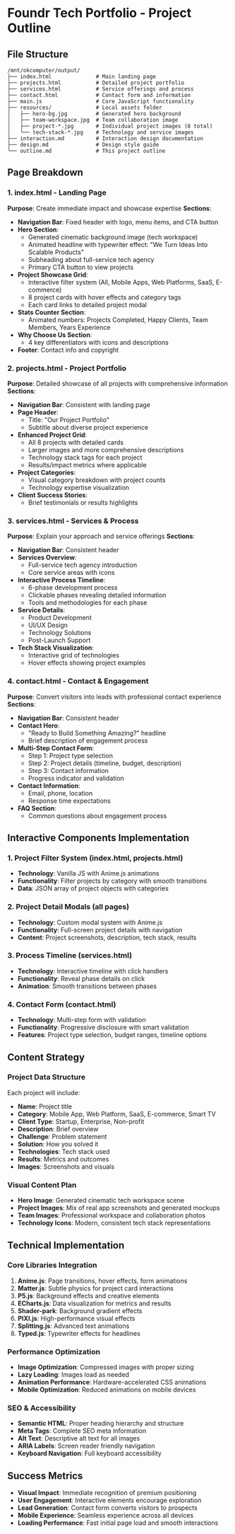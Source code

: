 # Foundr Tech Portfolio - Project Outline

## File Structure
```
/mnt/okcomputer/output/
├── index.html              # Main landing page
├── projects.html           # Detailed project portfolio
├── services.html           # Service offerings and process
├── contact.html            # Contact form and information
├── main.js                 # Core JavaScript functionality
├── resources/              # Local assets folder
│   ├── hero-bg.jpg         # Generated hero background
│   ├── team-workspace.jpg  # Team collaboration image
│   ├── project-*.jpg       # Individual project images (8 total)
│   └── tech-stack-*.jpg    # Technology and service images
├── interaction.md          # Interaction design documentation
├── design.md               # Design style guide
└── outline.md              # This project outline
```

## Page Breakdown

### 1. index.html - Landing Page
**Purpose**: Create immediate impact and showcase expertise
**Sections**:
- **Navigation Bar**: Fixed header with logo, menu items, and CTA button
- **Hero Section**: 
  - Generated cinematic background image (tech workspace)
  - Animated headline with typewriter effect: "We Turn Ideas Into Scalable Products"
  - Subheading about full-service tech agency
  - Primary CTA button to view projects
- **Project Showcase Grid**:
  - Interactive filter system (All, Mobile Apps, Web Platforms, SaaS, E-commerce)
  - 8 project cards with hover effects and category tags
  - Each card links to detailed project modal
- **Stats Counter Section**:
  - Animated numbers: Projects Completed, Happy Clients, Team Members, Years Experience
- **Why Choose Us Section**:
  - 4 key differentiators with icons and descriptions
- **Footer**: Contact info and copyright

### 2. projects.html - Project Portfolio
**Purpose**: Detailed showcase of all projects with comprehensive information
**Sections**:
- **Navigation Bar**: Consistent with landing page
- **Page Header**: 
  - Title: "Our Project Portfolio"
  - Subtitle about diverse project experience
- **Enhanced Project Grid**:
  - All 8 projects with detailed cards
  - Larger images and more comprehensive descriptions
  - Technology stack tags for each project
  - Results/impact metrics where applicable
- **Project Categories**:
  - Visual category breakdown with project counts
  - Technology expertise visualization
- **Client Success Stories**:
  - Brief testimonials or results highlights

### 3. services.html - Services & Process
**Purpose**: Explain your approach and service offerings
**Sections**:
- **Navigation Bar**: Consistent header
- **Services Overview**:
  - Full-service tech agency introduction
  - Core service areas with icons
- **Interactive Process Timeline**:
  - 6-phase development process
  - Clickable phases revealing detailed information
  - Tools and methodologies for each phase
- **Service Details**:
  - Product Development
  - UI/UX Design
  - Technology Solutions
  - Post-Launch Support
- **Tech Stack Visualization**:
  - Interactive grid of technologies
  - Hover effects showing project examples

### 4. contact.html - Contact & Engagement
**Purpose**: Convert visitors into leads with professional contact experience
**Sections**:
- **Navigation Bar**: Consistent header
- **Contact Hero**:
  - "Ready to Build Something Amazing?" headline
  - Brief description of engagement process
- **Multi-Step Contact Form**:
  - Step 1: Project type selection
  - Step 2: Project details (timeline, budget, description)
  - Step 3: Contact information
  - Progress indicator and validation
- **Contact Information**:
  - Email, phone, location
  - Response time expectations
- **FAQ Section**:
  - Common questions about engagement process

## Interactive Components Implementation

### 1. Project Filter System (index.html, projects.html)
- **Technology**: Vanilla JS with Anime.js animations
- **Functionality**: Filter projects by category with smooth transitions
- **Data**: JSON array of project objects with categories

### 2. Project Detail Modals (all pages)
- **Technology**: Custom modal system with Anime.js
- **Functionality**: Full-screen project details with navigation
- **Content**: Project screenshots, description, tech stack, results

### 3. Process Timeline (services.html)
- **Technology**: Interactive timeline with click handlers
- **Functionality**: Reveal phase details on click
- **Animation**: Smooth transitions between phases

### 4. Contact Form (contact.html)
- **Technology**: Multi-step form with validation
- **Functionality**: Progressive disclosure with smart validation
- **Features**: Project type selection, budget ranges, timeline options

## Content Strategy

### Project Data Structure
Each project will include:
- **Name**: Project title
- **Category**: Mobile App, Web Platform, SaaS, E-commerce, Smart TV
- **Client Type**: Startup, Enterprise, Non-profit
- **Description**: Brief overview
- **Challenge**: Problem statement
- **Solution**: How you solved it
- **Technologies**: Tech stack used
- **Results**: Metrics and outcomes
- **Images**: Screenshots and visuals

### Visual Content Plan
- **Hero Image**: Generated cinematic tech workspace scene
- **Project Images**: Mix of real app screenshots and generated mockups
- **Team Images**: Professional workspace and collaboration photos
- **Technology Icons**: Modern, consistent tech stack representations

## Technical Implementation

### Core Libraries Integration
1. **Anime.js**: Page transitions, hover effects, form animations
2. **Matter.js**: Subtle physics for project card interactions
3. **P5.js**: Background effects and creative elements
4. **ECharts.js**: Data visualization for metrics and results
5. **Shader-park**: Background gradient effects
6. **PIXI.js**: High-performance visual effects
7. **Splitting.js**: Advanced text animations
8. **Typed.js**: Typewriter effects for headlines

### Performance Optimization
- **Image Optimization**: Compressed images with proper sizing
- **Lazy Loading**: Images load as needed
- **Animation Performance**: Hardware-accelerated CSS animations
- **Mobile Optimization**: Reduced animations on mobile devices

### SEO & Accessibility
- **Semantic HTML**: Proper heading hierarchy and structure
- **Meta Tags**: Complete SEO meta information
- **Alt Text**: Descriptive alt text for all images
- **ARIA Labels**: Screen reader friendly navigation
- **Keyboard Navigation**: Full keyboard accessibility

## Success Metrics
- **Visual Impact**: Immediate recognition of premium positioning
- **User Engagement**: Interactive elements encourage exploration
- **Lead Generation**: Contact form converts visitors to prospects
- **Mobile Experience**: Seamless experience across all devices
- **Loading Performance**: Fast initial page load and smooth interactions